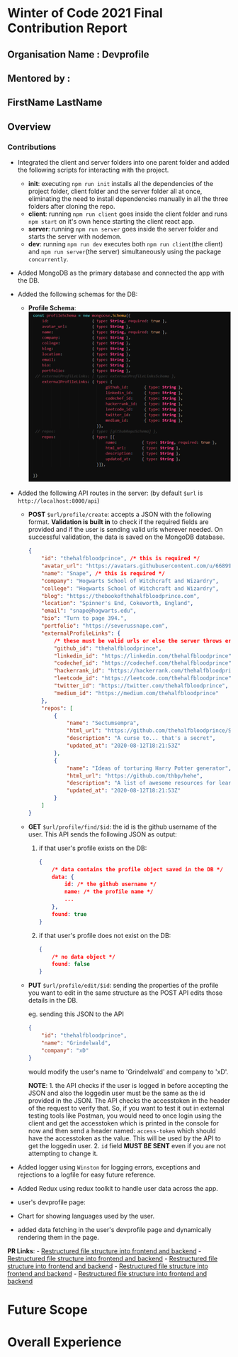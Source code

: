 # Winter of Code 2021 Final Contribution Report

## Organisation Name : Devprofile
## Mentored by :
## FirstName LastName

## Overview

### Contributions

- Integrated the client and server folders into one parent folder and added the following scripts for interacting with the project.
    - **init**: executing `npm run init` installs all the dependencies of the project folder, client folder and the server folder all at once, eliminating the need to install dependencies manually in all the three folders after cloning the repo.
    - **client**: running `npm run client` goes inside the client folder and runs `npm start` on it's own hence starting the client react app.
    - **server**: running `npm run server` goes inside the server folder and starts the server with nodemon.
    - **dev**: running `npm run dev` executes both `npm run client`(the client) and `npm run server`(the server) simultaneously using the package `concurrently`.

- Added MongoDB as the primary database and connected the app with the DB.

- Added the following schemas for the DB:
    - **Profile Schema**:
    !['profile schema'](./profileschema.png)

- Added the following API routes in the server: (by default `$url` is `http://localhost:8000/api`)
    - **POST** `$url/profile/create`: accepts a JSON with the following format. **Validation is built in** to check if the required fields are provided and if the user is sending valid urls wherever needed. On successful validation, the data is saved on the MongoDB database.
    
        ```json
        {
            "id": "thehalfbloodprince", /* this is required */
            "avatar_url": "https://avatars.githubusercontent.com/u/66899?v=4",
            "name": "Snape", /* this is required */
            "company": "Hogwarts School of Witchcraft and Wizardry",
            "college": "Hogwarts School of Witchcraft and Wizardry",
            "blog": "https://thebookofthehalfbloodprince.com",
            "location": "Spinner's End, Cokeworth, England",
            "email": "snape@hogwarts.edu",
            "bio": "Turn to page 394.",
            "portfolio": "https://severussnape.com",
            "externalProfileLinks": {
                /* these must be valid urls or else the server throws error */
                "github_id": "thehalfbloodprince",
                "linkedin_id": "https://linkedin.com/thehalfbloodprince",
                "codechef_id": "https://codechef.com/thehalfbloodprince",
                "hackerrank_id": "https://hackerrank.com/thehalfbloodprince",
                "leetcode_id": "https://leetcode.com/thehalfbloodprince",
                "twitter_id": "https://twitter.com/thehalfbloodprince",
                "medium_id": "https://medium.com/thehalfbloodprince"
            },
            "repos": [
                {
                    "name": "Sectumsempra",
                    "html_url": "https://github.com/thehalfbloodprince/Sectumsempra",
                    "description": "A curse to... that's a secret",
                    "updated_at": "2020-08-12T18:21:53Z"
                },
                {
                    "name": "Ideas of torturing Harry Potter generator",
                    "html_url": "https://github.com/thbp/hehe",
                    "description": "A list of awesome resources for learning to improve your life",
                    "updated_at": "2020-08-12T18:21:53Z"
                }
            ]
        }
        ```
        
    -  **GET** `$url/profile/find/$id`: the id is the github username of the user. This API sends the following JSON as output:

        1. if that user's profile exists on the DB:
            ```json
            {
                /* data contains the profile object saved in the DB */
                data: {
                    id: /* the github username */
                    name: /* the profile name */
                    ...
                },
                found: true
            }
            ```
        2. if that user's profile does not exist on the DB:
            ```json
            {
                /* no data object */
                found: false
            }
            ```

    - **PUT** `$url/profile/edit/$id`: sending the properties of the profile you want to edit in the same structure as the POST API edits those details in the DB.

        eg. sending this JSON to the API
        ```json
        {
            "id": "thehalfbloodprince",
            "name": "Grindelwald",
            "company": "xD"
        }
        ```
        would modify the user's name to 'Grindelwald' and company to 'xD'.

        **NOTE**: 
            1. the API checks if the user is logged in before accepting the JSON and also the loggedin user must be the same as the id provided in the JSON. The API checks the accesstoken in the header of the request to verify that. So, if you want to test it out in external testing tools like Postman, you would need to once login using the client and get the accesstoken which is printed in the console for now and then send a header named: `access-token` which should have the accesstoken as the value. This will be used by the API to get the loggedin user.
            2. `id` field **MUST BE SENT** even if you are not attempting to change it.

- Added logger using `Winston` for logging errors, exceptions and rejections to a logfile for easy future reference.
- Added Redux using redux toolkit to handle user data across the app.
- user's devprofile page:
- Chart for showing languages used by the user.
- added data fetching in the user's devprofile page and dynamically rendering them in the page.

**PR Links**: 
    - [Restructured file structure into frontend and backend](https://github.com/dscnsec/devprofile/pull/1)
    - [Restructured file structure into frontend and backend](https://github.com/dscnsec/devprofile/pull/1)
    - [Restructured file structure into frontend and backend](https://github.com/dscnsec/devprofile/pull/1)
    - [Restructured file structure into frontend and backend](https://github.com/dscnsec/devprofile/pull/1)
    - [Restructured file structure into frontend and backend](https://github.com/dscnsec/devprofile/pull/1)
 
# Future Scope

# Overall Experience
